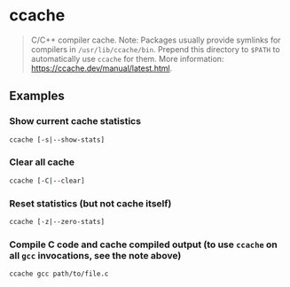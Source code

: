 # ccache

> C/C++ compiler cache. Note: Packages usually provide symlinks for compilers in `/usr/lib/ccache/bin`. Prepend this directory to `$PATH` to automatically use `ccache` for them. More information: <https://ccache.dev/manual/latest.html>.

## Examples

### Show current cache statistics

```bash
ccache [-s|--show-stats]
```

### Clear all cache

```bash
ccache [-C|--clear]
```

### Reset statistics (but not cache itself)

```bash
ccache [-z|--zero-stats]
```

### Compile C code and cache compiled output (to use `ccache` on all `gcc` invocations, see the note above)

```bash
ccache gcc path/to/file.c
```
